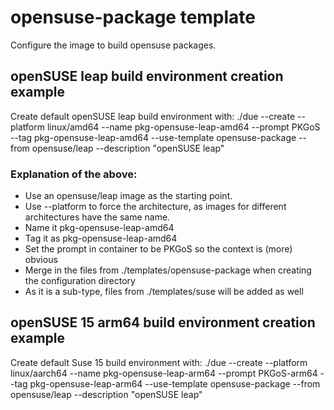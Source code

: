 # opensuse-package template

Configure the image to build opensuse packages.

## openSUSE leap build environment creation example
Create default openSUSE leap build environment with: ./due --create --platform linux/amd64    --name pkg-opensuse-leap-amd64 --prompt PKGoS        --tag pkg-opensuse-leap-amd64 --use-template opensuse-package  --from opensuse/leap                         --description "openSUSE leap"               

### Explanation of the above:
  * Use an opensuse/leap image as the starting point.
  * Use --platform to force the architecture, as images for different architectures have the same name.
  * Name it pkg-opensuse-leap-amd64
  * Tag it as pkg-opensuse-leap-amd64
  * Set the prompt in container to be PKGoS so the context is (more) obvious
  * Merge in the files from ./templates/opensuse-package when creating the configuration directory
  *  As it is a sub-type, files from ./templates/suse will be added as well

## openSUSE 15 arm64 build environment creation example
Create default Suse 15 build environment with: ./due --create --platform linux/aarch64  --name pkg-opensuse-leap-arm64 --prompt PKGoS-arm64  --tag pkg-opensuse-leap-arm64 --use-template opensuse-package  --from opensuse/leap                         --description "openSUSE leap"               


